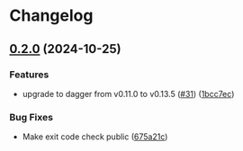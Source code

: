 # Changelog

## [0.2.0](https://github.com/prefapp/daggerverse/compare/dagger-structure-test-v0.1.0...dagger-structure-test-v0.2.0) (2024-10-25)


### Features

* upgrade to dagger from v0.11.0 to  v0.13.5 ([#31](https://github.com/prefapp/daggerverse/issues/31)) ([1bcc7ec](https://github.com/prefapp/daggerverse/commit/1bcc7ec92ed650b96df526647c9bbd437d4e1bde))


### Bug Fixes

* Make exit code check public ([675a21c](https://github.com/prefapp/daggerverse/commit/675a21cf4f290729d37350a1623b35478c6538fe))

